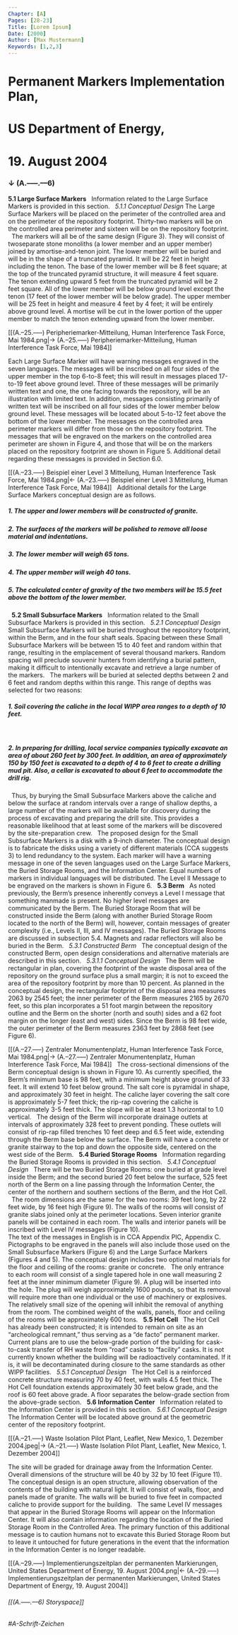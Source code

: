 ```yaml
---
Chapter: [A]
Pages: [28-23]
Title: [Lorem Ipsum]
Date: [2000]
Author: [Max Mustermann]
Keywords: [1,2,3]
---
```


# Permanent Markers Implementation Plan,
# US Department of Energy,
# 19\. August 2004
### ↓ (A.–––.––6)

**5.1 Large Surface Markers**
&nbsp;
Information related to the Large Surface Markers is provided in this section.
&nbsp;
<span style="font-style: italic;">5.1.1 Conceptual Design</span>
The Large Surface Markers will be placed on the perimeter of the controlled area and on the perimeter of the repository footprint. Thirty-two markers will be on the controlled area perimeter and sixteen will be on the repository footprint.
&nbsp;
The markers will all be of the same design (Figure 3). They will consist of twoseparate stone monoliths (a lower member and an upper member) joined by amortise-and-tenon joint. The lower member will be buried and will be in the shape of a truncated pyramid. It will be 22 feet in height including the tenon. The base of the lower member will be 8 feet square; at the top of the truncated pyramid structure, it will measure 4 feet square. The tenon extending upward 5 feet from the truncated pyramid will be 2 feet square. All of the lower member will be below ground level except the tenon (17 feet of the lower member will be below grade). The upper member will be 25 feet in height and measure 4 feet by 4 feet; it will be entirely above ground level. A mortise will be cut in the lower portion of the upper member to match the tenon extending upward from the lower member.

[[(A.–25.–––) Peripheriemarker-Mitteilung, Human Interference Task Force, Mai 1984.png|→ (A.–25.–––) Peripheriemarker-Mitteilung, Human Interference Task Force, Mai 1984]]

Each Large Surface Marker will have warning messages engraved in the seven languages. The messages will be inscribed on all four sides of the upper member in the top 6-to-8 feet; this will result in messages placed 17-to-19 feet above ground level. Three of these messages will be primarily written text and one, the one facing towards the repository, will be an illustration with limited text. In addition, messages consisting primarily of written text will be inscribed on all four sides of the lower member below ground level. These messages will be located about 5-to-12 feet above the bottom of the lower member. The messages on the controlled area perimeter markers will differ from those on the repository footprint. The messages that will be engraved on the markers on the controlled area perimeter are shown in Figure 4, and those that will be on the markers placed on the repository footprint are shown in Figure 5. Additional detail regarding these messages is provided in Section 6.0.

[[(A.–23.–––) Beispiel einer Level 3 Mitteilung, Human Interference Task Force, Mai 1984.png|← (A.–23.–––) Beispiel einer Level 3 Mitteilung, Human Interference Task Force, Mai 1984]]
&nbsp;
Additional details for the Large Surface Markers conceptual design are as follows.
&nbsp;
&nbsp;
##### 1. The upper and lower members will be constructed of granite.
##### 2. The surfaces of the markers will be polished to remove all loose material and indentations.
##### 3. The lower member will weigh 65 tons.
##### 4. The upper member will weigh 40 tons.
##### 5. The calculated center of gravity of the two members will be 15.5 feet above the bottom of the lower member.
&nbsp;
**5.2 Small Subsurface Markers**
&nbsp;
Information related to the Small Subsurface Markers is provided in this section.
&nbsp;
<span style="font-style: italic;">5.2.1 Conceptual Design</span>
Small Subsurface Markers will be buried throughout the repository footprint, within the Berm, and in the four shaft seals. Spacing between these Small Subsurface Markers will be between 15 to 40 feet and random within that range, resulting in the emplacement of several thousand markers. Random spacing will preclude souvenir hunters from identifying a burial pattern, making it difficult to intentionally excavate and retrieve a large number of the markers.
&nbsp;
The markers will be buried at selected depths between 2 and 6 feet and random depths within this range. This range of depths was selected for two reasons:
&nbsp;
&nbsp;
##### 1\. Soil covering the caliche in the local WIPP area ranges to a depth of 10 feet.
&nbsp;
##### 2\. In preparing for drilling, local service companies typically excavate an area of about 260 feet by 300 feet. In addition, an area of approximately 150 by 150 feet is excavated to a depth of 4 to 6 feet to create a drilling mud pit. Also, a cellar is excavated to about 6 feet to accommodate the drill rig.
&nbsp;
Thus, by burying the Small Subsurface Markers above the caliche and below the surface at random intervals over a range of shallow depths, a large number of the markers will be available for discovery during the process of excavating and preparing the drill site. This provides a reasonable likelihood that at least some of the markers will be discovered by the site-preparation crew.
&nbsp;
The proposed design for the Small Subsurface Markers is a disk with a 9-inch diameter. The conceptual design is to fabricate the disks using a variety of different materials (CCA suggests 3) to lend redundancy to the system. Each marker will have a warning message in one of the seven languages used on the Large Surface Markers, the Buried Storage Rooms, and the Information Center. Equal numbers of markers in individual languages will be distributed. The Level II Message to be engraved on the markers is shown in Figure 6.
&nbsp;
**5.3 Berm**
&nbsp;
As noted previously, the Berm’s presence inherently conveys a Level I message that something manmade is present. No higher level messages are communicated by the Berm. The Buried Storage Room that will be constructed inside the Berm (along with another Buried Storage Room located to the north of the Berm) will, however, contain messages of greater complexity (i.e., Levels II, III, and IV messages). The Buried Storage Rooms are discussed in subsection 5.4. Magnets and radar reflectors will also be buried in the Berm.
&nbsp;
<span style="font-style: italic;">5.3.1 Constructed Berm</span>
&nbsp;
The conceptual design of the constructed Berm, open design considerations and alternative materials are described in this section.
&nbsp;
<span style="font-style: italic;">5.3.1.1 Conceptual Design</span>
&nbsp;
The Berm will be rectangular in plan, covering the footprint of the waste disposal area of the repository on the ground surface plus a small margin; it is not to exceed the area of the repository footprint by more than 10 percent. As planned in the conceptual design, the rectangular footprint of the disposal area measures 2063 by 2545 feet; the inner perimeter of the Berm measures 2165 by 2670 feet, so this plan incorporates a 51 foot margin between the repository outline and the Berm on the shorter (north and south) sides and a 62 foot margin on the longer (east and west) sides. Since the Berm is 98 feet wide, the outer perimeter of the Berm measures 2363 feet by 2868 feet (see Figure 6).

[[(A.–27.–––) Zentraler Monumentenplatz, Human Interference Task Force, Mai 1984.png|→ (A.–27.–––) Zentraler Monumentenplatz, Human Interference Task Force, Mai 1984]]
&nbsp;
The cross-sectional dimensions of the Berm conceptual design is shown in Figure 10. As currently specified, the Berm’s minimum base is 98 feet, with a minimum height above ground of 33 feet. It will extend 10 feet below ground. The salt core is pyramidal in shape, and approximately 30 feet in height. The caliche layer covering the salt core is approximately 5-7 feet thick; the rip-rap covering the caliche is approximately 3-5 feet thick. The slope will be at least 1.3 horizontal to 1.0 vertical.
&nbsp;
The design of the Berm will incorporate drainage outlets at intervals of approximately 328 feet to prevent ponding. These outlets will consist of rip-rap filled trenches 10 feet deep and 6.5 feet wide, extending through the Berm base below the surface. The Berm will have a concrete or granite stairway to the top and down the opposite side, centered on the west side of the Berm.
&nbsp;
**5.4 Buried Storage Rooms**
&nbsp;
Information regarding the Buried Storage Rooms is provided in this section.
&nbsp;
<span style="font-style: italic;">5.4.1 Conceptual Design</span>
&nbsp;
There will be two Buried Storage Rooms: one buried at grade level inside the Berm; and the second buried 20 feet below the surface, 525 feet north of the Berm on a line passing through the Information Center, the center of the northern and southern sections of the Berm, and the Hot Cell.
&nbsp;
The room dimensions are the same for the two rooms: 39 feet long, by 22 feet wide, by 16 feet high (Figure 9). The walls of the rooms will consist of granite slabs joined only at the perimeter locations. Seven interior granite panels will be contained in each room. The walls and interior panels will be inscribed with Level IV messages (Figure 10).  
The text of the messages in English is in CCA Appendix PIC, Appendix C. Pictographs to be engraved in the panels will also include those used on the Small Subsurface Markers (Figure 6) and the Large Surface Markers (Figures 4 and 5). The conceptual design includes two optional materials for the floor and ceiling of the rooms: granite or concrete.
&nbsp;
The only entrance to each room will consist of a single tapered hole in one wall measuring 2 feet at the inner minimum diameter (Figure 9). A plug will be inserted into the hole. The plug will weigh approximately 1600 pounds, so that its removal will require more than one individual or the use of machinery or explosives. The relatively small size of the opening will inhibit the removal of anything from the room. The combined weight of the walls, panels, floor and ceiling of the rooms will be approximately 600 tons.
&nbsp;
**5.5 Hot Cell**
&nbsp;
The Hot Cell has already been constructed; it is intended to remain on site as an “archeological remnant,” thus serving as a “de facto” permanent marker. Current plans are to use the below-grade portion of the building for cask-to-cask transfer of RH waste from “road” casks to “facility” casks. It is not currently known whether the building will be radioactively contaminated. If it is, it will be decontaminated during closure to the same standards as other WIPP facilities.
&nbsp;
<span style="font-style: italic;">5.5.1 Conceptual Design</span>
&nbsp;
The Hot Cell is a reinforced concrete structure measuring 70 by 40 feet, with walls 4.5 feet thick. The Hot Cell foundation extends approximately 30 feet below grade, and the roof is 60 feet above grade. A floor separates the below-grade section from the above-grade section.
&nbsp;
**5.6 Information Center**
&nbsp;
Information related to the Information Center is provided in this section.
&nbsp;
<span style="font-style: italic;">5.6.1 Conceptual Design</span>
The Information Center will be located above ground at the geometric center of the repository footprint.

[[(A.–21.–––) Waste Isolation Pilot Plant, Leaflet, New Mexico, 1. Dezember 2004.jpeg|→ (A.–21.–––) Waste Isolation Pilot Plant, Leaflet, New Mexico, 1. Dezember 2004]]

The site will be graded for drainage away from the Information Center. Overall dimensions of the structure will be 40 by 32 by 10 feet (Figure 11). The conceptual design is an open structure, allowing observation of the contents of the building with natural light. It will consist of walls, floor, and panels made of granite. The walls will be buried to five feet in compacted caliche to provide support for the building.
&nbsp;
The same Level IV messages that appear in the Buried Storage Rooms will appear on the Information Center. It will also contain information regarding the location of the Buried Storage Room in the Controlled Area. The primary function of this additional message is to caution humans not to excavate this Buried Storage Room but to leave it untouched for future generations in the event that the information in the Information Center is no longer readable.

[[(A.–29.–––) Implementierungszeitplan der permanenten Markierungen, United States Department of Energy, 19. August 2004.png|← (A.–29.–––) Implementierungszeitplan der permanenten Markierungen, United States Department of Energy, 19. August 2004]]


###### [[(A.–––.––6) Storyspace]]
###### #A-Schrift-Zeichen